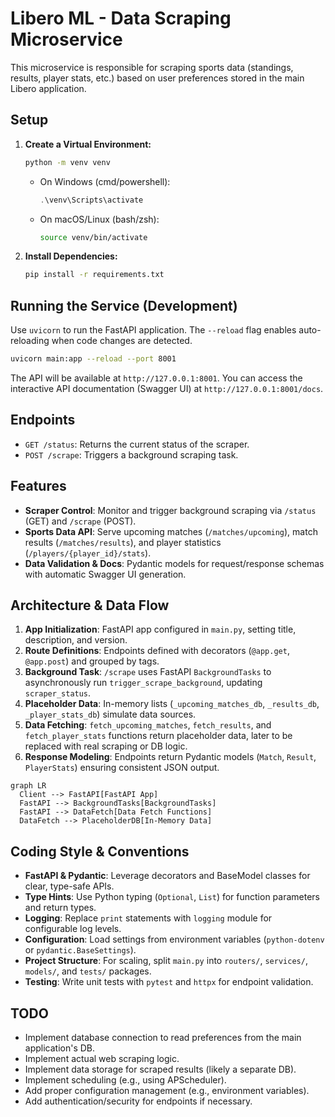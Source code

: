 # Libero ML - Data Scraping Microservice

This microservice is responsible for scraping sports data (standings, results, player stats, etc.) based on user preferences stored in the main Libero application.

## Setup

1.  **Create a Virtual Environment:**
    ```bash
    python -m venv venv
    ```
    *   On Windows (cmd/powershell):
        ```powershell
        .\venv\Scripts\activate
        ```
    *   On macOS/Linux (bash/zsh):
        ```bash
        source venv/bin/activate
        ```

2.  **Install Dependencies:**
    ```bash
    pip install -r requirements.txt
    ```

## Running the Service (Development)

Use `uvicorn` to run the FastAPI application. The `--reload` flag enables auto-reloading when code changes are detected.

```bash
uvicorn main:app --reload --port 8001
```

The API will be available at `http://127.0.0.1:8001`. You can access the interactive API documentation (Swagger UI) at `http://127.0.0.1:8001/docs`.

## Endpoints

*   `GET /status`: Returns the current status of the scraper.
*   `POST /scrape`: Triggers a background scraping task.

## Features
- **Scraper Control**: Monitor and trigger background scraping via `/status` (GET) and `/scrape` (POST).
- **Sports Data API**: Serve upcoming matches (`/matches/upcoming`), match results (`/matches/results`), and player statistics (`/players/{player_id}/stats`).
- **Data Validation & Docs**: Pydantic models for request/response schemas with automatic Swagger UI generation.

## Architecture & Data Flow
1. **App Initialization**: FastAPI app configured in `main.py`, setting title, description, and version.
2. **Route Definitions**: Endpoints defined with decorators (`@app.get`, `@app.post`) and grouped by tags.
3. **Background Task**: `/scrape` uses FastAPI `BackgroundTasks` to asynchronously run `trigger_scrape_background`, updating `scraper_status`.
4. **Placeholder Data**: In-memory lists (`_upcoming_matches_db`, `_results_db`, `_player_stats_db`) simulate data sources.
5. **Data Fetching**: `fetch_upcoming_matches`, `fetch_results`, and `fetch_player_stats` functions return placeholder data, later to be replaced with real scraping or DB logic.
6. **Response Modeling**: Endpoints return Pydantic models (`Match`, `Result`, `PlayerStats`) ensuring consistent JSON output.

```mermaid
graph LR
  Client --> FastAPI[FastAPI App]
  FastAPI --> BackgroundTasks[BackgroundTasks]
  FastAPI --> DataFetch[Data Fetch Functions]
  DataFetch --> PlaceholderDB[In-Memory Data]
```  

## Coding Style & Conventions
- **FastAPI & Pydantic**: Leverage decorators and BaseModel classes for clear, type-safe APIs.
- **Type Hints**: Use Python typing (`Optional`, `List`) for function parameters and return types.
- **Logging**: Replace `print` statements with `logging` module for configurable log levels.
- **Configuration**: Load settings from environment variables (`python-dotenv` or `pydantic.BaseSettings`).
- **Project Structure**: For scaling, split `main.py` into `routers/`, `services/`, `models/`, and `tests/` packages.
- **Testing**: Write unit tests with `pytest` and `httpx` for endpoint validation.

## TODO

*   Implement database connection to read preferences from the main application's DB.
*   Implement actual web scraping logic.
*   Implement data storage for scraped results (likely a separate DB).
*   Implement scheduling (e.g., using APScheduler).
*   Add proper configuration management (e.g., environment variables).
*   Add authentication/security for endpoints if necessary.